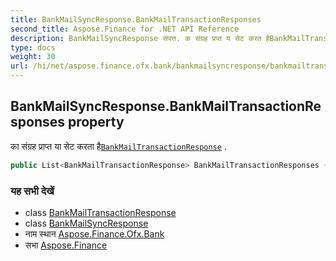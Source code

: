 ```yaml
---
title: BankMailSyncResponse.BankMailTransactionResponses
second_title: Aspose.Finance for .NET API Reference
description: BankMailSyncResponse संपत्त. क संग्रह प्रप्त य सेट करत हैBankMailTransactionResponse .
type: docs
weight: 30
url: /hi/net/aspose.finance.ofx.bank/bankmailsyncresponse/bankmailtransactionresponses/
---
```

## BankMailSyncResponse.BankMailTransactionResponses property

का संग्रह प्राप्त या सेट करता है[`BankMailTransactionResponse`](../../bankmailtransactionresponse/) .

```csharp
public List<BankMailTransactionResponse> BankMailTransactionResponses { get; set; }
```

### यह सभी देखें

* class [BankMailTransactionResponse](../../bankmailtransactionresponse/)
* class [BankMailSyncResponse](../)
* नाम स्थान [Aspose.Finance.Ofx.Bank](../../bankmailsyncresponse/)
* सभा [Aspose.Finance](../../../)


